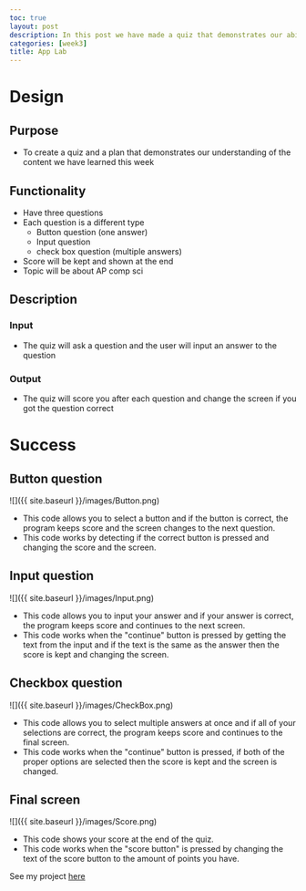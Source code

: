 ```yaml
---
toc: true
layout: post
description: In this post we have made a quiz that demonstrates our ability to 
categories: [week3]
title: App Lab
---
```

# Design

## Purpose
- To create a quiz and a plan that demonstrates our understanding of the content we have learned this week 
## Functionality
- Have three questions
- Each question is a different type
  - Button question (one answer)
  - Input question
  - check box question (multiple answers)
- Score will be kept and shown at the end
- Topic will be about AP comp sci
## Description
### Input
- The quiz will ask a question and the user will input an answer to the question
### Output
- The quiz will score you after each question and change the screen if you got the question correct


# Success
## Button question
![]({{ site.baseurl }}/images/Button.png)
- This code allows you to select a button and if the button is correct, the program keeps score and the screen changes to the next question.
- This code works by detecting if the correct button is pressed and changing the score and the screen.

## Input question
![]({{ site.baseurl }}/images/Input.png)
- This code allows you to input your answer and if your answer is correct, the program keeps score and continues to the next screen.
- This code works when the "continue" button is pressed by getting the text from the input and if the text is the same as the answer then the score is kept and changing the screen.

## Checkbox question
![]({{ site.baseurl }}/images/CheckBox.png)
- This code allows you to select multiple answers at once and if all of your selections are correct, the program keeps score and continues to the final screen.
- This code works when the "continue" button is pressed, if both of the proper options are selected then the score is kept and the screen is changed.

## Final screen
![]({{ site.baseurl }}/images/Score.png)
- This code shows your score at the end of the quiz.
- This code works when the "score button" is pressed by changing the text of the score button to the amount of points you have.


See my project [here](https://studio.code.org/projects/applab/Zi2eZVisRp9kwHj6D9sW_amyEJM6fgEYjR9D7g40KHc)
